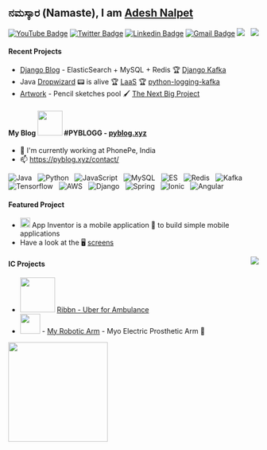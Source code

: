 ## ನಮಸ್ಕಾರ (Namaste), I am [Adesh Nalpet](https://addu390.github.io/)

<img src="https://pyblog.xyz/wp-content/uploads/2020/09/earth.jpg" align="right">

[![YouTube Badge](https://img.shields.io/badge/-@Adesh%20Nalpet-c4302b?style=flat-square&labelColor=c4302b&logo=youtube&logoColor=white&link=https://www.youtube.com/channel/UCPwzBe0jCOpEpl8rCOHKLGQ)](https://www.youtube.com/channel/UCPwzBe0jCOpEpl8rCOHKLGQ) [![Twitter Badge](https://img.shields.io/badge/-@gooshi_addu-1ca0f1?style=flat-square&labelColor=1ca0f1&logo=twitter&logoColor=white&link=https://twitter.com/gooshi_addu)](https://twitter.com/gooshi_addu) [![Linkedin Badge](https://img.shields.io/badge/-adeshnalpet-blue?style=flat-square&logo=Linkedin&logoColor=white&link=https://www.linkedin.com/in/adesh-nalpet-a98392122/)](https://www.linkedin.com/in/adesh-nalpet-a98392122/)
[![Gmail Badge](https://img.shields.io/badge/-390.adesh@gmail.com-c14438?style=flat-square&logo=Gmail&logoColor=white&link=mailto:390.adesh@gmail.com)](mailto:390.adesh@gmail.com) ![](https://visitor-badge.glitch.me/badge?page_id=addu390.addu390)

#### Recent Projects
- [Django Blog](https://github.com/addu390/django-pyblog) - ElasticSearch + MySQL + Redis 🏆 [Django Kafka](https://github.com/addu390/django-kafka)
- Java [Dropwizard](https://github.com/addu390?tab=repositories&q=dropwizard&type=&language=) 📟 is alive 🏆 [LaaS](https://github.com/addu390/licensing-as-a-platform) 🏆 [python-logging-kafka](https://github.com/addu390/python-logging-kafka)
- [Artwork](https://pyblog.xyz/art-gallery/) - Pencil sketches pool 🖌 [The Next Big Project](https://thenextbigproject.com)

#### My Blog <img src="https://pyblog.xyz/wp-content/uploads/2018/03/logo.png" width="50" > #PYBLOGG - [pyblog.xyz](http://pyblog.xyz)
- 🔭 I'm currently working at PhonePe, India
- 📫 https://pyblog.xyz/contact/

![Java](https://img.shields.io/badge/-Java-black?logo=java&style=social)&nbsp;&nbsp;
![Python](https://img.shields.io/badge/-Python-black?logo=Python&style=social)&nbsp;&nbsp;
![JavaScript](https://img.shields.io/badge/-JavaScript-black?logo=javascript&style=social)&nbsp;&nbsp;
![MySQL](https://img.shields.io/badge/-MySQL-black?logo=mysql&style=social)&nbsp;&nbsp;
![ES](https://img.shields.io/badge/-ES-black?logo=elasticsearch&style=social)&nbsp;&nbsp;
![Redis](https://img.shields.io/badge/-Redis-black?logo=redis&style=social)&nbsp;&nbsp;
![Kafka](https://img.shields.io/badge/-Kafka-black?logo=apache%20kafka&style=social)&nbsp;&nbsp;
![Tensorflow](https://img.shields.io/badge/-Tensorflow-black?logo=tensorflow&style=social)&nbsp;&nbsp;
![AWS](https://img.shields.io/badge/-AWS-black?logo=amazon%20aws&style=social)&nbsp;&nbsp;
![Django](https://img.shields.io/badge/-Django-black?logo=django&style=social)&nbsp;&nbsp;
![Spring](https://img.shields.io/badge/-Dropwizard-black?logo=spring&style=social)&nbsp;&nbsp;
![Ionic](https://img.shields.io/badge/-Ionic-black?logo=ionic&style=social)&nbsp;&nbsp;
![Angular](https://img.shields.io/badge/-Angular-black?logo=angular&style=social)&nbsp;&nbsp;

#### Featured Project
- <img src="https://pyblog.xyz/wp-content/uploads/2020/09/icon.png" width="20" > App Inventor is a mobile application 📲 to build simple mobile applications
- Have a look at the 🖥 [screens](https://addu390.github.io/app-inventor-frontend/)

<img src="https://github-readme-stats.vercel.app/api/top-langs/?username=addu390&hide=TeX&layout=compact" align="right">

#### IC Projects
- <img src="https://pyblog.xyz/wp-content/uploads/2020/09/ribbn_newlogo2x.png" width="70" > [Ribbn - Uber for Ambulance](http://www.ribbn.in/homepage)
- <img src="https://pyblog.xyz/wp-content/uploads/2020/09/Myro_Final.png" width="40" > - [ My Robotic Arm](https://myro.in/?ref=github) - Myo Electric Prosthetic Arm 🤖

<img src="https://pyblog.xyz/wp-content/uploads/2020/09/unnamed.jpg" width="200" align="left">
